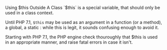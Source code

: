 Using $this Outside A Class
`$this` is a special variable, that should only be used in a class context. 

Until PHP 7.1, `$this` may be used as an argument in a function (or a method), a global, a static : while this is legit, it sounds confusing enough to avoid it.

<?php

function foo($this) {
    echo $this;
}
?>

Starting with PHP 7.1, the PHP engine check thouroughly that $this is used in an appropriate manner, and raise fatal errors in case it isn't. 

